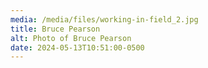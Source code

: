 ```yaml
---
media: /media/files/working-in-field_2.jpg
title: Bruce Pearson
alt: Photo of Bruce Pearson
date: 2024-05-13T10:51:00-0500
---
```

